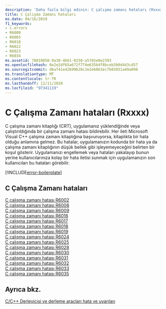 ```yaml
---
description: 'Daha fazla bilgi edinin: C çalışma zamanı hataları (Rxxxx)'
title: C Çalışma Zamanı hataları
ms.date: 04/16/2019
f1_keywords:
- c.errors
- R6000
- R6003
- R6010
- R6022
- R6023
- R6034
ms.assetid: 78019050-9a30-4b61-8250-a5702e0e2393
ms.openlocfilehash: 6e2e2df65a672f774e635b4f8bceb3b0d4d3cd57
ms.sourcegitcommit: d6af41e42699628c3e2e6063ec7b03931a49a098
ms.translationtype: MT
ms.contentlocale: tr-TR
ms.lasthandoff: 12/11/2020
ms.locfileid: "97341119"
---
```

# <a name="c-runtime-errors-rxxxx"></a>C Çalışma Zamanı hataları (Rxxxx)

C çalışma zamanı kitaplığı (CRT), uygulamanız yüklendiğinde veya çalıştırıldığında bir çalışma zamanı hatası bildirebilir. Her ileti Microsoft Visual C++ çalışma zamanı kitaplığına başvuruyorsa, kitaplıkta bir hata olduğu anlamına gelmez. Bu hatalar, uygulamanızın kodunda bir hata ya da çalışma zamanı kitaplığının düşük bellek gibi işleyemeyeceğini belirten bir koşul gösterir. Uygulamanızı engellemek veya hataları yakalayıp bunun yerine kullanıcılarınıza kolay bir hata iletisi sunmak için uygulamanızın son kullanıcıları bu hataları görebilir.

[!INCLUDE[error-boilerplate](../../error-messages/includes/error-boilerplate.md)]

## <a name="c-runtime-errors"></a>C Çalışma Zamanı hataları

[C çalışma zamanı hatası R6002](../../error-messages/tool-errors/c-runtime-error-r6002.md) \
[C çalışma zamanı hatası R6008](../../error-messages/tool-errors/c-runtime-error-r6008.md) \
[C çalışma zamanı hatası R6009](../../error-messages/tool-errors/c-runtime-error-r6009.md) \
[C çalışma zamanı hatası R6016](../../error-messages/tool-errors/c-runtime-error-r6016.md) \
[C çalışma zamanı hatası R6017](../../error-messages/tool-errors/c-runtime-error-r6017.md) \
[C çalışma zamanı hatası R6018](../../error-messages/tool-errors/c-runtime-error-r6018.md) \
[C çalışma zamanı hatası R6019](../../error-messages/tool-errors/c-runtime-error-r6019.md) \
[C çalışma zamanı hatası R6024](../../error-messages/tool-errors/c-runtime-error-r6024.md) \
[C çalışma zamanı hatası R6025](../../error-messages/tool-errors/c-runtime-error-r6025.md) \
[C çalışma zamanı hatası R6028](../../error-messages/tool-errors/c-runtime-error-r6028.md) \
[C çalışma zamanı hatası R6030](../../error-messages/tool-errors/c-runtime-error-r6030.md) \
[C çalışma zamanı hatası R6031](../../error-messages/tool-errors/c-runtime-error-r6031.md) \
[C çalışma zamanı hatası R6032](../../error-messages/tool-errors/c-runtime-error-r6032.md) \
[C çalışma zamanı hatası R6033](../../error-messages/tool-errors/c-runtime-error-r6033.md) \
[C çalışma zamanı hatası R6035](../../error-messages/tool-errors/c-runtime-error-r6035.md)

## <a name="see-also"></a>Ayrıca bkz.

[C/C++ Derleyicisi ve derleme araçları hata ve uyarıları](../compiler-errors-1/c-cpp-build-errors.md)
